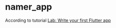 # namer_app

According to tutorial [Lab: Write your first Flutter app](https://docs.flutter.dev/get-started/codelab)
